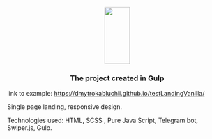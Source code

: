 <p align="center">
  <a href="https://gulpjs.com">
    <img height="130" width="58" src="https://raw.githubusercontent.com/gulpjs/artwork/master/gulp-2x.png">
  </a>
  <h3 align="center">The project created in Gulp</h3>
</p>

link to example: https://dmytrokabluchii.github.io/testLandingVanilla/

Single page landing, responsive design.

Technologies used: HTML, SCSS , Pure Java Script, Telegram bot, Swiper.js, Gulp.
